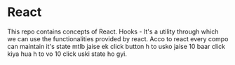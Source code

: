 # React
This repo contains concepts of React.
Hooks - It's a utility through which we can use the functionalities provided by react. Acco to react every compo can maintain it's state mtlb jaise ek click button h to usko jaise 10 baar click kiya hua h to vo 10 click uski state ho gyi.
